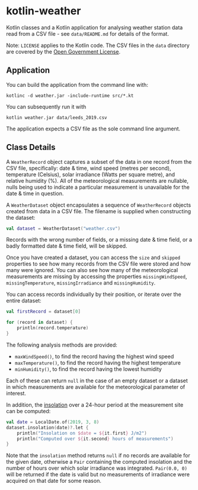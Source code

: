 # kotlin-weather

Kotlin classes and a Kotlin application for analysing weather station data
read from a CSV file - see `data/README.md` for details of the format.

Note: `LICENSE` applies to the Kotlin code. The CSV files in the `data`
directory are covered by the [Open Government License][ogl].

## Application

You can build the application from the command line with:

```shell
kotlinc -d weather.jar -include-runtime src/*.kt
```

You can subsequently run it with

```shell
kotlin weather.jar data/leeds_2019.csv
```

The application expects a CSV file as the sole command line argument.

## Class Details

A `WeatherRecord` object captures a subset of the data in one record
from the CSV file, specifically: date & time, wind speed (metres per second),
temperature (Celsius), solar irradiance (Watts per square metre), and
relative humidity (%). All of the meteorological measurements are nullable,
nulls being used to indicate a particular measurement is unavailable for
the date & time in question.

A `WeatherDataset` object encapsulates a sequence of `WeatherRecord` objects
created from data in a CSV file. The filename is supplied when constructing
the dataset:

```kotlin
val dataset = WeatherDataset("weather.csv")
```

Records with the wrong number of fields, or a missing date & time field,
or a badly formatted date & time field, will be skipped.

Once you have created a dataset, you can access the `size` and `skipped`
properties to see how many records from the CSV file were stored and how
many were ignored. You can also see how many of the meteorological
measurements are missing by accessing the properties `missingWindSpeed`,
`missingTemperature`, `missingIrradiance` and `missingHumidity`.

You can access records individually by their position, or iterate over the
entire dataset:

```kotlin
val firstRecord = dataset[0]

for (record in dataset) {
    println(record.temperature)
}
```

The following analysis methods are provided:

* `maxWindSpeed()`, to find the record having the highest wind speed
* `maxTemperature()`, to find the record having the highest temperature
* `minHumidity()`, to find the record having the lowest humidity

Each of these can return `null` in the case of an empty dataset or a dataset
in which measurements are available for the meteorological parameter of
interest.

In addition, the [insolation][ins] over a 24-hour period at the measurement
site can be computed:

```kotlin
val date = LocalDate.of(2019, 3, 8)
dataset.insolation(date)?.let {
    println("Insolation on $date = ${it.first} J/m2")
    println("Computed over ${it.second} hours of measurements")
}
```

Note that the `insolation` method returns `null` if no records are available
for the given date, otherwise a `Pair` containing the computed insolation
and the number of hours over which solar irradiance was integrated.
`Pair(0.0, 0)` will be returned if the date is valid but no measurements
of irradiance were acquired on that date for some reason.

[ogl]: https://www.nationalarchives.gov.uk/doc/open-government-licence/version/3/
[ins]: https://en.wikipedia.org/wiki/Solar_irradiance
